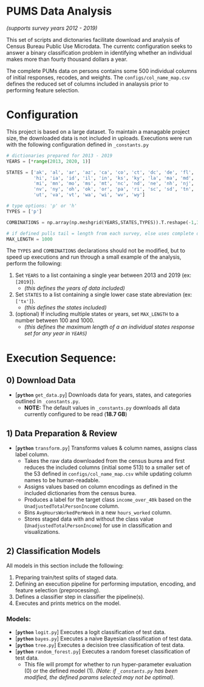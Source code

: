 # PUMS Data Analysis

_(supports survey years 2012 - 2019)_

This set of scripts and dictonaries facilitate download and analysis of Census Bureau Public Use Microdata. The currentc configuration seeks to answer a binary classification problem in identifying whether an individual makes more than fourty thousand dollars a year.

The complete PUMs data on persons contains some 500 individual columns of initial responses, recodes, and weights. The `configs/col_name_map.csv` defines the reduced set of columns included in analaysis prior to performing feature selection.

# Configuration
This project is based on a large dataset. To maintain a managable project size, the downloaded data is not included in uploads. Executions were run with the following configuration defined in `_constants.py`
```python
# dictionaries prepared for 2013 - 2019
YEARS = [*range(2013, 2020, 1)]

STATES = ['ak', 'al', 'ar', 'az', 'ca', 'co', 'ct', 'dc', 'de', 'fl', 'ga',
          'hi', 'ia', 'id', 'il', 'in', 'ks', 'ky', 'la', 'ma', 'md', 'me',
          'mi', 'mn', 'mo', 'ms', 'mt', 'nc', 'nd', 'ne', 'nh', 'nj', 'nm',
          'nv', 'ny', 'oh', 'ok', 'or', 'pa', 'ri', 'sc', 'sd', 'tn', 'tx',
          'ut', 'va', 'vt', 'wa', 'wi', 'wv', 'wy']

# type options: 'p' or 'h'
TYPES = ['p']

COMBINATIONS = np.array(np.meshgrid(YEARS,STATES,TYPES)).T.reshape(-1,3)

# if defined pulls tail = length from each survey, else uses complete dataset.
MAX_LENGTH = 1000
```

The `TYPES` and `COMBINATIONS` declarations should not be modified, but to speed up executions and run through a small example of the analysis, perform the following:
1. Set `YEARS` to a list containing a single year between 2013 and 2019 (ex: `[2019]`).
    - _(this defines the years of data included)_
2. Set `STATES` to a list containing a single lower case state abreviation (ex: `['tx']`).
    - _(this defines the states included)_
3. (optional) If including multiple states or years, set `MAX_LENGTH` to a number between 100 and 1000.
    - _(this defines the maximum length of a an individual states response set for any year in `YEARS`)_

# Execution Sequence:
## 0) Download Data
- [__`python`__ `get_data.py`] Downloads data for years, states, and categories outlined in `_constants.py`.
    - **NOTE:** The default values in `_constants.py` downloads all data currently configured to be read (**18.7 GB**)

## 1) Data Preparation & Review
- [__`python`__ `transform.py`] Transforms values & column names, assigns class label column.
    - Takes the raw data downloaded from the census burea and first reduces the included columns (initial some 513) to a smaller set of the 53 defined in `configs/col_name_map.csv` while updating column names to be human-readable.
    - Assigns values based on column encodings as defined in the included dictionaries from the census burea.
    - Produces a label for the target class `income_over_40k` based on the `UnadjustedTotalPersonIncome` column.
    - Bins `AvgHoursWorkedPerWeek` in a new `hours_worked` column.
    - Stores staged data with and without the class value (`UnadjustedTotalPersonIncome`) for use in classification and visualizations.

## 2) Classification Models

All models in this section include the following:    
1. Preparing train/test splits of staged data.
2. Defining an execution pipeline for performing imputation, encoding, and feature selection (preprocessing).
3. Defines a classifier step in classifier the pipeline(s).
4. Executes and prints metrics on the model.

### Models:
- [__`python`__ `logit.py`] Executes a logit classification of test data.
- [__`python`__ `bayes.py`] Executes a naive Bayesian classification of test data.
- [__`python`__ `tree.py`] Executes a decision tree classification of test data.
- [__`python`__ `random_forest.py`] Executes a random foreset classification of test data.
    - This file will prompt for whether to run hyper-parameter evaluation (0) or the defined model (1). _(Note: if `_constants.py` has been modified, the defined params selected may not be optimal)_.
